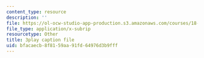 ```yaml
---
content_type: resource
description: ''
file: https://ol-ocw-studio-app-production.s3.amazonaws.com/courses/18-01sc-single-variable-calculus-fall-2010/bfacaecb8f8159aa91fd64976d3b9fff_d484GRz9zjY.vtt
file_type: application/x-subrip
resourcetype: Other
title: 3play caption file
uid: bfacaecb-8f81-59aa-91fd-64976d3b9fff
---
```

